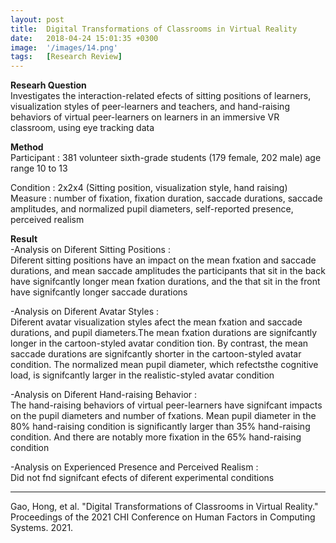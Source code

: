 ```yaml
---
layout: post
title:  Digital Transformations of Classrooms in Virtual Reality
date:   2018-04-24 15:01:35 +0300
image:  '/images/14.png'
tags:   [Research Review]
---
```

**Researh Question**<br/>
Investigates the interaction-related efects of sitting positions of learners, visualization styles of peer-learners and teachers, and hand-raising behaviors of virtual peer-learners on learners in an immersive VR classroom, using eye tracking data

**Method**<br/>
Participant : 381 volunteer sixth-grade students (179 female, 202 male) age range 10 to 13

Condition : 2x2x4 (Sitting position, visualization style, hand raising)<br/>
Measure : number of fixation, fixation duration, saccade durations, saccade amplitudes, and normalized pupil diameters, self-reported presence, perceived realism<br/>


**Result**<br/>
-Analysis on Diferent Sitting Positions :<br/>
Diferent sitting positions have an impact on the mean fxation and
saccade durations, and mean saccade amplitudes the participants that sit in the back have signifcantly longer mean fxation durations, and the that sit in the front have signifcantly longer saccade durations

-Analysis on Diferent Avatar Styles :<br/>
Diferent avatar visualization styles afect the mean fxation and saccade durations, and pupil diameters.The mean fxation durations are signifcantly longer in the cartoon-styled avatar condition tion. By contrast, the mean saccade durations are signifcantly shorter in the cartoon-styled avatar condition. The normalized mean pupil diameter, which refectsthe cognitive load, is signifcantly larger in the realistic-styled avatar condition

-Analysis on Diferent Hand-raising Behavior :<br/>
The hand-raising behaviors of virtual peer-learners have signifcant impacts on the pupil diameters and number of fxations. Mean pupil diameter in the 80% hand-raising condition is significantly larger than 35% hand-raising condition. And there are notably more fixation in the 65% hand-raising condition

-Analysis on Experienced Presence and Perceived Realism :<br/>
Did not fnd signifcant efects of diferent experimental conditions

___
Gao, Hong, et al. "Digital Transformations of Classrooms in Virtual Reality." Proceedings of the 2021 CHI Conference on Human Factors in Computing Systems. 2021.

